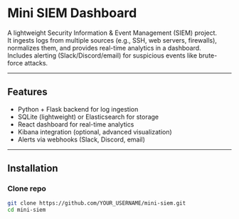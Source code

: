 # Mini SIEM Dashboard

A lightweight Security Information & Event Management (SIEM) project.  
It ingests logs from multiple sources (e.g., SSH, web servers, firewalls), normalizes them, and provides real-time analytics in a dashboard.  
Includes alerting (Slack/Discord/email) for suspicious events like brute-force attacks.

---

## Features
- Python + Flask backend for log ingestion
- SQLite (lightweight) or Elasticsearch for storage
- React dashboard for real-time analytics
- Kibana integration (optional, advanced visualization)
- Alerts via webhooks (Slack, Discord, email)

---

## Installation

### Clone repo
```bash
git clone https://github.com/YOUR_USERNAME/mini-siem.git
cd mini-siem